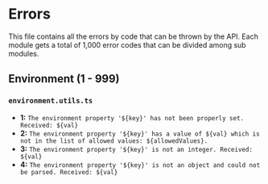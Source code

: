 # Errors

This file contains all the errors by code that can be thrown by the API. Each module gets a total of 1,000 error codes that can be divided among sub modules.

## Environment (1 - 999)

### `environment.utils.ts`

- **1:** `The environment property '${key}' has not been properly set. Received: ${val}`
- **2:** `The environment property '${key}' has a value of ${val} which is not in the list of allowed values: ${allowedValues}.`
- **3:** `The environment property '${key}' is not an integer. Received: ${val}`
- **4:** `The environment property '${key}' is not an object and could not be parsed. Received: ${val}`